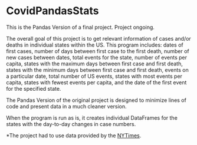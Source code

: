# CovidPandasStats

This is the Pandas Version of a final project. Project ongoing.

The overall goal of this project is to get relevant information of cases and/or deaths in individual states within the US. This program includes: dates of first cases, number of days between first case to the first death, number of new cases between dates, total events for the state, number of events per capita, states with the maximum days between first case and first death, states with the minimum days between first case and first death, events on a particular date, total number of US events, states with most events per capita, states with fewest events per capita, and the date of the first event for the specified state. 

The Pandas Version of the original project is designed to minimize lines of code and present data in a much cleaner version.

When the program is run as is, it creates individual DataFrames for the states with the day-to-day changes in case numbers.


*The project had to use data provided by the [NYTimes](https://github.com/nytimes/covid-19-data). 
